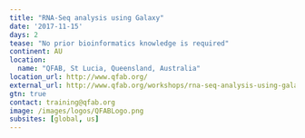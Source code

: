 ```yaml
---
title: "RNA-Seq analysis using Galaxy"
date: '2017-11-15'
days: 2
tease: "No prior bioinformatics knowledge is required"
continent: AU
location:
  name: "QFAB, St Lucia, Queensland, Australia"
location_url: http://www.qfab.org/
external_url: http://www.qfab.org/workshops/rna-seq-analysis-using-galaxy-15-16-nov-2017
gtn: true
contact: training@qfab.org
image: /images/logos/QFABLogo.png
subsites: [global, us]
---
```

